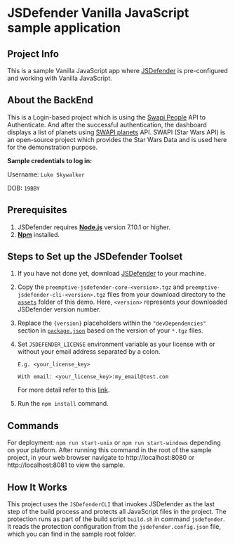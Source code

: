 # JSDefender Vanilla JavaScript sample application

## Project Info
This is a sample Vanilla JavaScript app where [JSDefender](https://www.preemptive.com/products/jsdefender) is pre-configured and working with Vanilla JavaScript.

## About the BackEnd
This is a Login-based project which is using the [Swapi People](https://swapi.dev/api/people/1) API to Authenticate. And after the successful authentication, the dashboard displays a list of planets using [SWAPI planets](https://swapi.dev/api/planets/?page=1) API.
SWAPI (Star Wars API) is an open-source project which provides the Star Wars Data and is used here for the demonstration purpose.

**Sample credentials to log in:**

Username: `Luke Skywalker`

DOB: `19BBY`

## Prerequisites
1. JSDefender requires **[Node.js](https://nodejs.org/en/download/)** version 7.10.1 or higher.
2. **[Npm](https://nodejs.org/en/download/)** installed.

## Steps to Set up the JSDefender Toolset
1. If you have not done yet, download [JSDefender](https://www.preemptive.com/products/jsdefender/downloads) to your machine.
2. Copy the `preemptive-jsdefender-core-<version>.tgz` and `preemptive-jsdefender-cli-<version>.tgz` files from your download directory to the [`assets`](assets/) folder of this demo. Here, `<version>` represents your downloaded JSDefender version number.
3. Replace the `{version}` placeholders within the `"devDependencies"` section in [`package.json`](package.json) based on the version of your `*.tgz` files.
4. Set `JSDEFENDER_LICENSE` environment variable as your license with or without your email address separated by a colon.
    ```
    E.g. <your_license_key>

    With email: <your_license_key>:my_email@test.com
    ```

    For more detail refer to this [link](https://www.preemptive.com/jsdefender/userguide/en/intro_licensing.html).

5. Run the `npm install` command.

## Commands
For deployment: `npm run start-unix` or `npm run start-windows` depending on your platform.
After running this command in the root of the sample project, in your web browser navigate to http://localhost:8080 or http://localhost:8081 to view the sample.

## How It Works

This project uses the `JSDefenderCLI` that invokes JSDefender as the last step of the build process and protects all JavaScript files in the project. The protection runs
as part of the build script `build.sh` in command `jsdefender`. It reads the protection configuration from the `jsdefender.config.json`
file, which you can find in the sample root folder.
